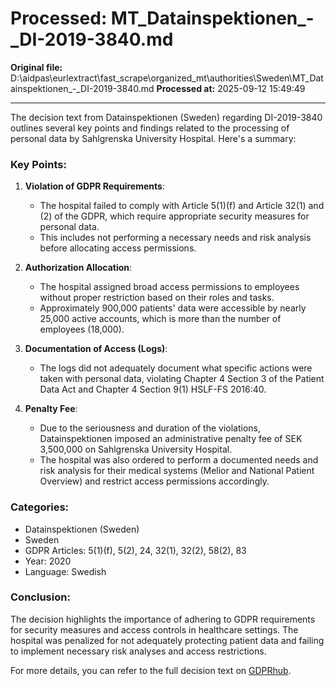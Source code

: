 # Processed: MT_Datainspektionen_-_DI-2019-3840.md

**Original file:** D:\aidpas\eurlextract\fast_scrape\organized_mt\authorities\Sweden\MT_Datainspektionen_-_DI-2019-3840.md
**Processed at:** 2025-09-12 15:49:49

---

The decision text from Datainspektionen (Sweden) regarding DI-2019-3840 outlines several key points and findings related to the processing of personal data by Sahlgrenska University Hospital. Here's a summary:

### Key Points:
1. **Violation of GDPR Requirements**:
   - The hospital failed to comply with Article 5(1)(f) and Article 32(1) and (2) of the GDPR, which require appropriate security measures for personal data.
   - This includes not performing a necessary needs and risk analysis before allocating access permissions.

2. **Authorization Allocation**:
   - The hospital assigned broad access permissions to employees without proper restriction based on their roles and tasks.
   - Approximately 900,000 patients' data were accessible by nearly 25,000 active accounts, which is more than the number of employees (18,000).

3. **Documentation of Access (Logs)**:
   - The logs did not adequately document what specific actions were taken with personal data, violating Chapter 4 Section 3 of the Patient Data Act and Chapter 4 Section 9(1) HSLF-FS 2016:40.

4. **Penalty Fee**:
   - Due to the seriousness and duration of the violations, Datainspektionen imposed an administrative penalty fee of SEK 3,500,000 on Sahlgrenska University Hospital.
   - The hospital was also ordered to perform a documented needs and risk analysis for their medical systems (Melior and National Patient Overview) and restrict access permissions accordingly.

### Categories:
- Datainspektionen (Sweden)
- Sweden
- GDPR Articles: 5(1)(f), 5(2), 24, 32(1), 32(2), 58(2), 83
- Year: 2020
- Language: Swedish

### Conclusion:
The decision highlights the importance of adhering to GDPR requirements for security measures and access controls in healthcare settings. The hospital was penalized for not adequately protecting patient data and failing to implement necessary risk analyses and access restrictions.

For more details, you can refer to the full decision text on [GDPRhub](https://gdprhub.eu/index.php?title=Datainspektionen_-_DI-2019-3840&oldid=25191).